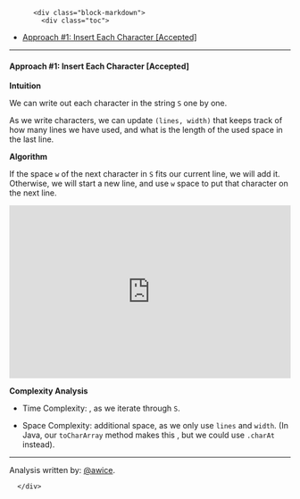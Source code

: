 <div class="article-body">
        
          <div class="block-markdown">
            <div class="toc">
<ul>
<li><a href="#approach-1-insert-each-character-accepted">Approach #1: Insert Each Character [Accepted]</a></li>
</ul>
</div>
<hr>
<h4 id="approach-1-insert-each-character-accepted">Approach #1: Insert Each Character [Accepted]</h4>
<p><strong>Intuition</strong></p>
<p>We can write out each character in the string <code>S</code> one by one.</p>
<p>As we write characters, we can update <code>(lines, width)</code> that keeps track of how many lines we have used, and what is the length of the used space in the last line.</p>
<p><strong>Algorithm</strong></p>
<p>If the space <code>w</code> of the next character in <code>S</code> fits our current line, we will add it.  Otherwise, we will start a new line, and use <code>w</code> space to put that character on the next line.</p>
<iframe src="https://leetcode.com/playground/QNF9BsvY/shared" frameborder="0" width="100%" height="310" name="QNF9BsvY"></iframe>

<p><strong>Complexity Analysis</strong></p>
<ul>
<li>
<p>Time Complexity:  <script type="math/tex; mode=display">O(S\text{.length})</script>, as we iterate through <code>S</code>.</p>
</li>
<li>
<p>Space Complexity: <script type="math/tex; mode=display">O(1)</script> additional space, as we only use <code>lines</code> and <code>width</code>.  (In Java, our <code>toCharArray</code> method makes this <script type="math/tex; mode=display">O(S\text{.length})</script>, but we could use <code>.charAt</code> instead).</p>
</li>
</ul>
<hr>
<p>Analysis written by: <a href="https://leetcode.com/awice">@awice</a>.</p>
          </div>
        
      </div>